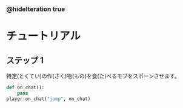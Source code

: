 ### @hideIteration true 

# チュートリアル

## ステップ 1
特定(とくてい)の作(さく)物(もの)を食(た)べるモブをスポーンさせます。

```python
def on_chat():
    pass
player.on_chat("jump", on_chat)
```